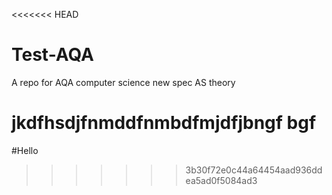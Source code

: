 <<<<<<< HEAD
# Test-AQA
A repo for AQA computer science new spec AS theory

jkdfhsdjfnmddfnmbdfmjdfjbngf bgf
=======
#Hello
>>>>>>> 3b30f72e0c44a64454aad936ddea5ad0f5084ad3
